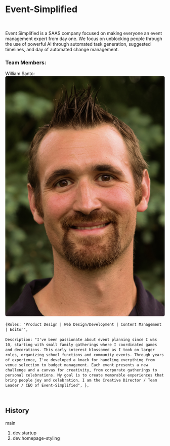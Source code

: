 # Event-Simplified

<br>

Event Simplified is a SAAS company focused on making everyone an event management expert from day one. We focus on unblocking people through the use of powerful AI through automated task generation, suggested timelines, and day of automated change management.

### Team Members:

William Santo: 
    ![William Santo](Images/Head_Shot_Small.png)
    
    {Roles: "Product Design | Web Design/Development | Content Management | Editor",

    Description: "I've been passionate about event planning since I was 10, starting with small family gatherings where I coordinated games and decorations. This early interest blossomed as I took on larger roles, organizing school functions and community events. Through years of experience, I've developed a knack for handling everything from venue selection to budget management. Each event presents a new challenge and a canvas for creativity, from corporate gatherings to personal celebrations. My goal is to create memorable experiences that bring people joy and celebration. I am the Creative Director / Team Leader / CEO of Event-Simplified", },

<br>

## History
main
1. dev.startup 
2. dev.homepage-styling 
